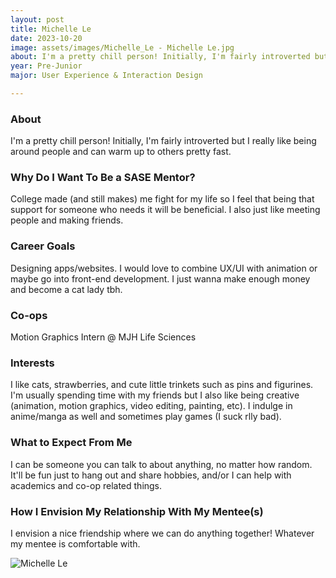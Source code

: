 ```yaml
---
layout: post
title: Michelle Le 
date: 2023-10-20
image: assets/images/Michelle_Le - Michelle Le.jpg
about: I'm a pretty chill person! Initially, I'm fairly introverted but I really like being around people and can warm up to others pretty fast.
year: Pre-Junior
major: User Experience & Interaction Design

---
```


### About

I'm a pretty chill person! Initially, I'm fairly introverted but I really like being around people and can warm up to others pretty fast.

### Why Do I Want To Be a SASE Mentor?

College made (and still makes) me fight for my life so I feel that being that support for someone who needs it will be beneficial. I also just like meeting people and making friends. 

### Career Goals

Designing apps/websites. I would love to combine UX/UI with animation or maybe go into front-end development. I just wanna make enough money and become a cat lady tbh.

### Co-ops

Motion Graphics Intern @ MJH Life Sciences

### Interests

I like cats, strawberries, and cute little trinkets such as pins and figurines. I'm usually spending time with my friends but I also like being creative (animation, motion graphics, video editing, painting, etc). I indulge in anime/manga as well and sometimes play games (I suck rlly bad). 

### What to Expect From Me

I can be someone you can talk to about anything, no matter how random. It'll be fun just to hang out and share hobbies, and/or I can help with academics and co-op related things.

### How I Envision My Relationship With My Mentee(s) 

I envision a nice friendship where we can do anything together! Whatever my mentee is comfortable with. 

<div class="text-center my-5">
    <img src="https://sase-drexel.github.io/mentorship-2023/assets/images/Michelle_Le - Michelle Le.jpg" alt="Michelle Le" class="rounded post-img" />
</div>
